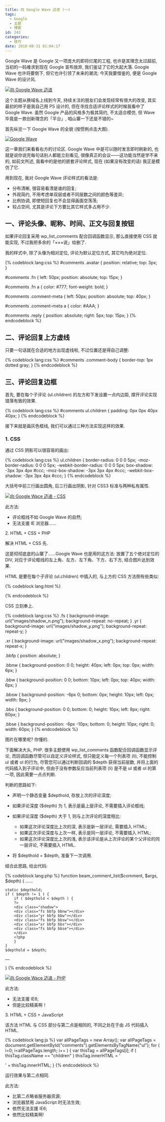 ```yaml
---
title: 向 Google Wave 迈进 (一)
tags:
  - Google
  - 主题
  - 博客
id: 242
categories:
  - 技巧
date: 2010-08-31 01:04:17
---
```


Google Wave 是 Google 又一项庞大的即将烂尾的工程, 也许是其理念太过超前, 当初的一码难求到现在 Google 宣布放弃, 我们鉴证了它的大起大落. Google Wave 也许将要倒下, 但它也许引领了未来的潮流; 今天我要借鉴的, 便是 Google Wave 的设计风.

[![向 Google Wave 迈进](http://img.beamnote.com/2010/forward-to-the-google-wave.png)](http://img.beamnote.com/2010/forward-to-the-google-wave.png)<!-- more -->

这个主题从换域名上线到今天, 持续关注的朋友们会发现经常有很大的改变, 其实最初的样子是我自己用 PS 设计的, 但在寻找合适评论样式的时候我看中了 Google Wave. 虽然 Google 产品的风格多为极其简约, 不太适合模仿, 但 Wave 毕竟是一款创新理念的「平台」, 咱山寨一下还是不错的~

首先纵览一下 Google Wave 的全貌 (按惯例点击大图).

[![Google Wave](http://img.beamnote.com/2010/google-wave.png)](http://img.beamnote.com/2010/google-wave.png)

这一章我们来看看右方的讨论区. Google Wave 中是可以随时发言即时刷新的, 也就是说你说完每句话别人都能立刻看见, 很像真正的会议——这功能当然是学不来的, 如前文所述, 我看中的是他的嵌套评论样式, 现在 (如果没有改变的话) 我正是模仿了它.

用到现在, 我对 Google Wave 评论样式的看法是:

* 分布清晰, 很容易看清是谁的回复;
* 外观简约, 不用考虑单双层或者不同层数之间的颜色等差异;
* 比例协调, 即使短回复也不会显得画面空荡荡;
* 较占空间, 尤其是评论下方要比其它样式多占用不少.

## 一、评论头像、昵称、时间、正文与回复按钮

如果评论回复采用 wp_list_comments 配合回调函数显示, 那么直接使用 CSS 就能实现, 不过我把多余的「×××说」给删了.

我的样式中, 除了头像为相对定位, 评论为默认定位方式, 其它均为绝对定位.

{% codeblock lang:css %}
#comments .avatar {
    position: relative;
    top: 3px;
}

#comments .fn {
    left: 50px;
    position: absolute;
    top: 15px;
}

#comments .fn a {
    color: #777;
    font-weight: bold;
}

#comments .comment-meta {
    left: 50px;
    position: absolute;
    top: 40px;
}

#comments .comment-meta a {
    color: #AAA;
}

#comments .reply {
    position: absolute;
    right: 5px;
    top: 15px;
}
{% endcodeblock %}

## 二、评论回复上方虚线

只要一句话就在合适的地方出现虚线啦, 不过位置还是得自己调整:

{% codeblock lang:css %}
#comments .comment-body {
    border-top: 1px dotted gray;
}
{% endcodeblock %}

## 三、评论回复边框

首先, 要在每个子评论 (ul.children) 的左方和下发设置一点内边距, 撑开评论实现错落有致的效果.

{% codeblock lang:css %}
#comments ul.children {
    padding: 0px 0px 40px 40px;
}
{% endcodeblock %}

接下来就是画灰色框线, 我们可以通过三种方法实现这样的效果.

### 1\. CSS

通过 CSS 阴影可以很容易的画出:

{% codeblock lang:css %}
ul.children {
    border-radius: 0 0 0 5px;
    -moz-border-radius: 0 0 0 5px;
    -webkit-border-radius: 0 0 0 5px;
    box-shadow: -3px 3px 4px #ccc;
    -moz-box-shadow: -3px 3px 4px #ccc;
    -webkit-box-shadow: -3px 3px 4px #ccc;
}
{% endcodeblock %}

大括号中前三行画出圆角, 后三行画出阴影, 针对 CSS3 标准与两种私有属性.

[![向 Google Wace 迈进 - CSS](http://img.beamnote.com/2010/gw-css.png)](http://img.beamnote.com/2010/gw-css.png)

此方法:

* 评论框线不如 Google Wave 的自然;
* 无法支援 IE 浏览器……

2\. HTML + CSS + PHP

解决 HTML + CSS 先.

这是彻彻底底的山寨了……Google Wave 也是用的这方法: 放置了五个绝对定位的 DIV, 对应于评论框线的左上角、左方、左下角、下方、右下方, 结合图片达到效果.

HTML 是要在每个子评论 (ul.children) 中插入的, 与上方的 CSS 方法倒有些类似:

{% codeblock lang:html %}
<div class="shadow">
    <div class="fs bbfp bbnw"></div>
    <div class="yr bbfp bbw"></div>
    <div class="fs bbfp bbsw"></div>
    <div class="xr bbfp bbs"></div>
    <div class="fs bbfp bbse"></div>
</div>
{% endcodeblock %}

CSS 立刻奉上.

{% codeblock lang:css %}
.fs {
    background-image: url("images/shadow_n.png");
    background-repeat: no-repeat;
}
.yr {
    background-image: url("images/shadow_y.png");
    background-repeat: repeat-y;
}

.xr {
    background-image: url("images/shadow_x.png");
    background-repeat: repeat-x;
}

.bbfp {
    position: absolute;
}

.bbnw {
    background-position: 0 0;
    height: 40px;
    left: 0px;
    top: 0px;
    width: 6px;
}

.bbw {
    background-position: 0 0;
    bottom: 10px;
    left: 0px;
    top: 40px;
    width: 6px;
}

.bbsw {
    background-position: -6px 0;
    bottom: 0px;
    height: 10px;
    left: 0px;
    width: 9px;
}

.bbs {
    background-position: 0 0;
    bottom: 0;
    height: 10px;
    left: 9px;
    right: 60px;
}

.bbse {
    background-position: -6px -10px;
    bottom: 0;
    height: 10px;
    right: 0;
    width: 60px;
}
{% endcodeblock %}

图片在哪里呢? 你懂的.

下面解决大头, PHP. 很多主题使用 wp_list_comments 函数配合回调函数显示评论, 而回调函数尽管可以自定义评论样式, 但只能定义每一个列表项 (li), 不能控制 ul 或者 ol 的行为, 尽管您可以通过判断回调的 $depth 获得当前层数, 并将上面的代码插入到子评论中, 但由于没有参数反应当前列表项 (li) 是不是 ul 或者 ol 的第一项, 因此需要一点点判断.

判断的思路如下:

* 声明一个静态变量 $depthold, 存放上次的评论深度;
* 如果评论深度 ($depth) 为 1, 表示是最上层评论, 不需要插入评论框线;
* 如果评论深度 ($depth) 大于 1, 则与上次评论的深度相比:

    * 如果这次评论深度比上次的深, 表示是新一层评论, 需要插入 HTML;
    * 如果这次评论深度与上次一样, 表示是同一层评论, 不需要插入 HTML;
    * 如果这次评论深度比上次的浅, 表示该评论是从上次评论的某个父评论的同一层评论, 不需要插入 HTML.

* 将 $depthold = $depth, 准备下一次调用.

结合此思路, 给出代码:

{% codeblock lang:php %}
function beam_comment_list($comment, $args, $depth) {
    ……

    static $depthold;
    if ( $depth != 1 ) {
        if ( $depthold < $depth ) {
        ?>
        <div class="shadow">
        <div class="fs bbfp bbnw"></div>
        <div class="yr bbfp bbw"></div>
        <div class="fs bbfp bbsw"></div>
        <div class="xr bbfp bbs"></div>
        <div class="fs bbfp bbse"></div>
        </div>
        <?php
        }
    }
    $depthold = $depth;

    ……

}
{% endcodeblock %}

[![向 Google Wace 迈进 - PHP](http://img.beamnote.com/2010/gw-php.png)](http://img.beamnote.com/2010/gw-php.png)

此方法:

* 无法支援 IE6;
* 但是比较精美啊！

3\. HTML + CSS + JavaScript

该方法 HTML 与 CSS 部分与第二点是相同的, 不同之处在于由 JS 代码插入 HTML.

{% codeblock lang:js %}
var allPageTags = new Array();
var allPageTags = document.getElementById("comments").getElementsByTagName("ul");
for ( i=0; i<allPageTags.length; i++ ) {
    var thisTag = allPageTags[i];
    if ( thisTag.className == "children" )
        thisTag.innerHTML = '<div class="shadow"><div class="fs bbfp bbnw"></div><div class="yr bbfp bbw"></div><div class="fs bbfp bbsw"></div><div class="xr bbfp bbs"></div><div class="fs bbfp bbse"></div></div>' + thisTag.innerHTML;
}
{% endcodeblock %}

运行效果与第二点相同.

此方法:

* 比第二点略省服务器资源;
* 浏览器禁用 JavaScript 时无法生效;
* 依然无法支援 IE6;
* 依然比较精美啊\!

